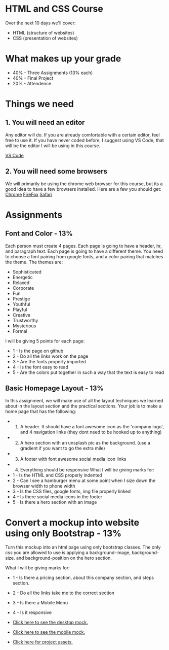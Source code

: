 # HTML and CSS Course

Over the next 10 days we'll cover:
- HTML (structure of websites)
- CSS (presentation of websites)


# What makes up your grade
- 40% - Three Assignments (13% each)
- 40% - Final Project
- 20% - Attendence


# Things we need
## 1. You will need an editor
Any editor will do. If you are already comfortable with a certain editor, feel free to use it. If you have never coded before, I suggest using VS Code, that will be the editor I will be using in this course.

[VS Code](https://code.visualstudio.com/)

## 2. You will need some browsers
We will primarily be using the chrome web browser for this course, but its a good idea to have a few browsers installed. Here are a few you should get:
[Chrome](https://www.google.com/chrome/)
[FireFox](https://www.mozilla.org/en-US/firefox/)
[Safari](https://support.apple.com/downloads/safari)

# Assignments
## Font and Color - 13%
Each person must create 4 pages. Each page is going to have a header, hr, and paragraph text. Each page is going to have a different theme. You need to choose a font pairing from google fonts, and a color pairing that matches the theme. The themes are:

- Sophisticated
- Energetic
- Relaxed
- Corporate
- Fun
- Prestige
- Youthful
- Playful
- Creative
- Trustworthy
- Mysterious
- Formal

I will be giving 5 points for each page:
- 1 - Is the page on github
- 2 - Do all the links work on the page
- 3 - Are the fonts properly imported
- 4 - Is the font easy to read
- 5 - Are the colors put together in such a way that the text is easy to read

## Basic Homepage Layout - 13%
In this assignment, we will make use of all the layout techniques we learned about in the layout section and the practical sections. Your job is to make a home page that has the following:

- 1. A header. It should have a font awesome icon as the 'company logo', and 4 navigation links (they dont need to be hooked up to anything)
- 2. A hero section with an unsplash pic as the background. (use a gradient if you want to go the extra mile)
- 3. A footer with font awesome social media icon links
- 4. Everything should be responsive
What I will be giving marks for:
- 1 - Is the HTML and CSS properly indented
- 2 - Can I see a hamburger menu at some point when I size down the browser width to phone width
- 3 - Is the CSS files, google fonts, img file properly linked
- 4 - Is there social media icons in the footer
- 5 - Is there a hero section with an image

# Convert a mockup into website using only Bootstrap - 13%
Turn this mockup into an html page using only bootstrap classes. The only css you are allowed to use is applying a background-image, background-size. and background-position on the hero section.

What I will be giving marks for:

- 1 - Is there a pricing section, about this company section, and steps section.
- 2 - Do all the links take me to the correct section
- 3 - Is there a Mobile Menu
- 4 - Is it responsive

- [Click here to see the desktop mock.](./assets/assignment3/bootstrap-desktop.png)
- [Click here to see the mobile mock.](./assets/assignment3/bootstrap-mobile.png)
- [Click here for project assets.](./assets/assignment3/bootstrap-assets.zip)
